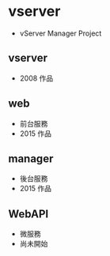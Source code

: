 # vserver
+ vServer Manager Project

## vserver
+ 2008 作品

## web
+ 前台服務
+ 2015 作品
 
## manager
+ 後台服務
+ 2015 作品

## WebAPI
+ 微服務
+ 尚未開始
